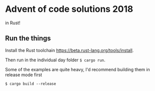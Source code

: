 # Advent of code solutions 2018

in Rust!

## Run the things

Install the Rust toolchain https://beta.rust-lang.org/tools/install.

Then run in the individual day folder ```$ cargo run```.

Some of the examples are quite heavy, I'd recommend building them in release mode first

```$ cargo build --release```
